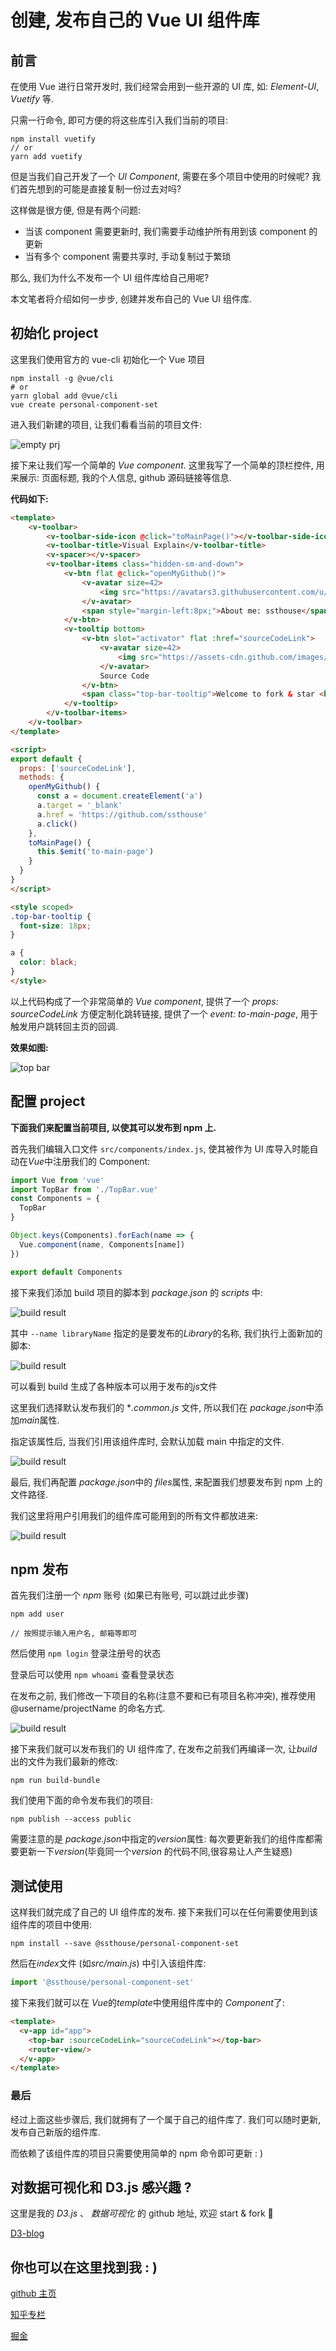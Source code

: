 # 创建, 发布自己的 Vue UI 组件库

## 前言

在使用 Vue 进行日常开发时, 我们经常会用到一些开源的 UI 库, 如: _Element-UI_, _Vuetify_ 等.

只需一行命令, 即可方便的将这些库引入我们当前的项目:

```shell
npm install vuetify
// or
yarn add vuetify
```

但是当我们自己开发了一个 _UI Component_, 需要在多个项目中使用的时候呢? 我们首先想到的可能是直接复制一份过去对吗?

这样做是很方便, 但是有两个问题:

- 当该 component 需要更新时, 我们需要手动维护所有用到该 component 的更新
- 当有多个 component 需要共享时, 手动复制过于繁琐

那么, 我们为什么不发布一个 UI 组件库给自己用呢?

本文笔者将介绍如何一步步, 创建并发布自己的 Vue UI 组件库.

## 初始化 project

这里我们使用官方的 vue-cli 初始化一个 Vue 项目

```shell
npm install -g @vue/cli
# or
yarn global add @vue/cli
vue create personal-component-set
```

进入我们新建的项目, 让我们看看当前的项目文件:

![empty prj](https://raw.githubusercontent.com/ssthouse/d3-blog/master/create-own-vue-library/img/empty_prj.png)

接下来让我们写一个简单的 _Vue component_. 这里我写了一个简单的顶栏控件, 用来展示: 页面标题, 我的个人信息, github 源码链接等信息.

**代码如下:**

```html
<template>
    <v-toolbar>
        <v-toolbar-side-icon @click="toMainPage()"></v-toolbar-side-icon>
        <v-toolbar-title>Visual Explain</v-toolbar-title>
        <v-spacer></v-spacer>
        <v-toolbar-items class="hidden-sm-and-down">
            <v-btn flat @click="openMyGithub()">
                <v-avatar size=42>
                    <img src="https://avatars3.githubusercontent.com/u/10973821?s=460&v=4">
                </v-avatar>
                <span style="margin-left:8px;">About me: ssthouse</span>
            </v-btn>
            <v-tooltip bottom>
                <v-btn slot="activator" flat :href="sourceCodeLink">
                    <v-avatar size=42>
                        <img src="https://assets-cdn.github.com/images/modules/logos_page/GitHub-Mark.png">
                    </v-avatar>
                    Source Code
                </v-btn>
                <span class="top-bar-tooltip">Welcome to fork & star <br/> ; )</span>
            </v-tooltip>
        </v-toolbar-items>
    </v-toolbar>
</template>

<script>
export default {
  props: ['sourceCodeLink'],
  methods: {
    openMyGithub() {
      const a = document.createElement('a')
      a.target = '_blank'
      a.href = 'https://github.com/ssthouse'
      a.click()
    },
    toMainPage() {
      this.$emit('to-main-page')
    }
  }
}
</script>

<style scoped>
.top-bar-tooltip {
  font-size: 18px;
}

a {
  color: black;
}
</style>
```

以上代码构成了一个非常简单的 _Vue component_, 提供了一个 _props: sourceCodeLink_ 方便定制化跳转链接, 提供了一个 _event: to-main-page_, 用于触发用户跳转回主页的回调.

**效果如图:**

![top bar](https://raw.githubusercontent.com/ssthouse/d3-blog/master/create-own-vue-library/img/top_bar.png)

## 配置 project

**下面我们来配置当前项目, 以使其可以发布到 npm 上.**

首先我们编辑入口文件 `src/components/index.js`, 使其被作为 UI 库导入时能自动在*Vue*中注册我们的 Component:

```javascript
import Vue from 'vue'
import TopBar from './TopBar.vue'
const Components = {
  TopBar
}

Object.keys(Components).forEach(name => {
  Vue.component(name, Components[name])
})

export default Components
```

接下来我们添加 build 项目的脚本到 _package.json_ 的 _scripts_ 中:

![build result](https://raw.githubusercontent.com/ssthouse/d3-blog/master/create-own-vue-library/img/package_scripts_attr.png)

其中 `--name libraryName` 指定的是要发布的*Library*的名称, 我们执行上面新加的脚本:

![build result](https://raw.githubusercontent.com/ssthouse/d3-blog/master/create-own-vue-library/img/run_build_bundle.png)

可以看到 build 生成了各种版本可以用于发布的*js*文件

这里我们选择默认发布我们的 \*_.common.js_ 文件, 所以我们在 *package.json*中添加*main*属性.

指定该属性后, 当我们引用该组件库时, 会默认加载 main 中指定的文件.

![build result](https://raw.githubusercontent.com/ssthouse/d3-blog/master/create-own-vue-library/img/package_main_attr.png)

最后, 我们再配置 *package.json*中的 *files*属性, 来配置我们想要发布到 npm 上的文件路径.

我们这里将用户引用我们的组件库可能用到的所有文件都放进来:

![build result](https://raw.githubusercontent.com/ssthouse/d3-blog/master/create-own-vue-library/img/package_files_attr.png)

## npm 发布

首先我们注册一个 _npm_ 账号 (如果已有账号, 可以跳过此步骤)

```shell
npm add user

// 按照提示输入用户名, 邮箱等即可
```

然后使用 `npm login` 登录注册号的状态

登录后可以使用 `npm whoami` 查看登录状态

在发布之前, 我们修改一下项目的名称(注意不要和已有项目名称冲突), 推荐使用 @username/projectName 的命名方式.

![build result](https://raw.githubusercontent.com/ssthouse/d3-blog/master/create-own-vue-library/img/package_name_attr.png)

接下来我们就可以发布我们的 UI 组件库了, 在发布之前我们再编译一次, 让*build*出的文件为我们最新的修改:

```shell
npm run build-bundle
```

我们使用下面的命令发布我们的项目:

```shell
npm publish --access public
```

需要注意的是 *package.json*中指定的*version*属性: 每次要更新我们的组件库都需要更新一下*version*(毕竟同一个*version* 的代码不同,很容易让人产生疑惑)

## 测试使用

这样我们就完成了自己的 UI 组件库的发布. 接下来我们可以在任何需要使用到该组件库的项目中使用:

```shell
npm install --save @ssthouse/personal-component-set
```

然后在*index*文件 (如*src/main.js*) 中引入该组件库:

```javascript
import '@ssthouse/personal-component-set'
```

接下来我们就可以在 *Vue*的*template*中使用组件库中的 *Component*了:

```html
<template>
  <v-app id="app">
    <top-bar :sourceCodeLink="sourceCodeLink"></top-bar>
    <router-view/>
  </v-app>
</template>
```

### 最后

经过上面这些步骤后, 我们就拥有了一个属于自己的组件库了. 我们可以随时更新, 发布自己新版的组件库.

而依赖了该组件库的项目只需要使用简单的 npm 命令即可更新 : )

## 对数据可视化和 D3.js 感兴趣 ?

这里是我的 _D3.js_ 、 _数据可视化_ 的 github 地址, 欢迎 start & fork :tada:

[D3-blog](https://github.com/ssthouse/d3-blog)

## 你也可以在这里找到我 : )

[github 主页](https://github.com/ssthouse)

[知乎专栏](https://zhuanlan.zhihu.com/c_196857379)

[掘金](https://juejin.im/user/57bc46c8efa631005a891573/posts)

